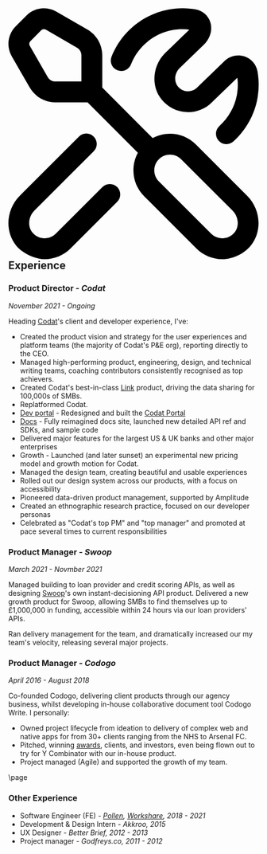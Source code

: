 <h2>
	<svg xmlns="http://www.w3.org/2000/svg" id="Layer_1" data-name="Layer 1" viewBox="0 0 24 24">
	  <path d="m17.979,13.024c-1.119-1.116-2.813-1.318-4.14-.607l-4.832-4.832v-3.086c0-1.013-.545-1.956-1.422-2.462L4.604.318C3.673-.22,2.492-.063,1.73.697L.705,1.724C-.056,2.483-.211,3.665.326,4.596l1.719,2.981h0c.506.878,1.45,1.423,2.462,1.423h3.086l4.826,4.826c-.278.508-.426,1.079-.426,1.674,0,.936.365,1.814,1.028,2.476l5.014,5c.658.656,1.554,1.024,2.48,1.024.985,0,2.088-.521,2.718-1.289,1.126-1.372.976-3.475-.341-4.787l-4.913-4.899ZM3.777,6.579l-1.719-2.982c-.086-.148-.061-.337.061-.459l1.025-1.026c.122-.121.311-.147.46-.061l2.98,1.72c.26.15.422.43.422.729v2.5h-2.5c-.3,0-.579-.161-.729-.421Zm17.91,14.863c-.276.337-.666.534-1.097.556-.421.02-.841-.139-1.142-.438l-5.014-5c-.284-.283-.44-.659-.44-1.06s.157-.776.44-1.06c.294-.293.681-.44,1.067-.44s.772.147,1.066.44l4.914,4.899c.596.595.687,1.518.207,2.103Zm-11.25-4.343c.39.392.389,1.024-.002,1.414l-4.477,4.462c-.658.656-1.553,1.024-2.48,1.024-.881,0-2.088-.521-2.718-1.29-1.125-1.371-.976-3.474.342-4.786l5.668-5.655c.39-.39,1.024-.39,1.414.002.39.391.389,1.024-.002,1.414l-5.669,5.655c-.596.595-.688,1.518-.208,2.102.277.338.667.535,1.098.557.426.019.841-.139,1.142-.438l4.478-4.462c.391-.39,1.023-.39,1.415.002Zm-.544-12.465C10.813,2.291,12.917.56,15.384.117c.863-.154,1.73-.157,2.579-.006.666.118,1.203.588,1.402,1.224.229.729,0,1.531-.612,2.145l-2.335,2.242c-.485.485-.564,1.261-.165,1.749.23.281.553.445.911.464.349.017.694-.112.947-.365l2.614-2.521c.486-.486,1.213-.667,1.893-.45.664.209,1.151.762,1.272,1.441.15.848.148,1.717-.006,2.581-.281,1.572-1.1,3.036-2.306,4.123-.191.172-.431.257-.669.257-.273,0-.546-.111-.743-.33-.37-.41-.337-1.043.073-1.413.877-.79,1.472-1.852,1.676-2.988.098-.548.112-1.095.043-1.632l-2.445,2.359c-.635.637-1.53.984-2.448.936-.916-.046-1.776-.481-2.36-1.195-1.042-1.274-.904-3.226.314-4.443l2.334-2.242.009-.009c-.535-.068-1.081-.054-1.625.044-1.788.32-3.313,1.577-3.982,3.279-.201.514-.782.767-1.296.565s-.768-.782-.565-1.296Z"/>
	</svg>
	Experience
</h2>

### Product Director _- Codat_

_November 2021 - Ongoing_

Heading [Codat](https://bit.ly/3ObH0e0)'s client and developer experience, I've:

- Created the product vision and strategy for the user experiences and platform teams (the majority of Codat's P&E org), reporting directly to the CEO.
- Managed high-performing product, engineering, design, and technical writing teams, coaching contributors consistently recognised as top achievers.
- Created Codat's best-in-class [Link](https://docs.codat.io/auth-flow/overview) product, driving the data sharing for 100,000s of SMBs.
- Replatformed Codat.
- [Dev portal](https://app.codat.io/) - Redesigned and built the [Codat Portal](https://bit.ly/3AXMZjC)
- [Docs](https://docs.codat.io/) - Fully reimagined docs site, launched new detailed API ref and SDKs, and sample code
- Delivered major features for the largest US & UK banks and other major enterprises
- Growth - Launched (and later sunset) an experimental new pricing model and growth motion for Codat.
- Managed the design team, creating beautiful and usable experiences
- Rolled out our design system across our products, with a focus on accessibility
- Pioneered data-driven product management, supported by Amplitude
- Created an ethnographic research practice, focused on our developer personas
- Celebrated as "Codat's top PM" and "top manager" and promoted at pace several times to current responsibilities

### Product Manager _- Swoop_

_March 2021 - Novmber 2021_

Managed building to loan provider and credit scoring APIs, as well as designing [Swoop](https://bit.ly/swoopfunding)'s own instant-decisioning API product. Delivered a new growth product for Swoop, allowing SMBs to find themselves up to £1,000,000 in funding, accessible within 24 hours via our loan providers' APIs.

Ran delivery management for the team, and dramatically increased our my team's velocity, releasing several major projects.

### Product Manager _- Codogo_

_April 2016 - August 2018_

Co-founded Codogo, delivering client products through our agency business, whilst developing in-house collaborative document tool Codogo Write. I personally:

- Owned project lifecycle from ideation to delivery of complex web and native apps for from 30+ clients ranging from the NHS to Arsenal FC.
- Pitched, winning [awards](http://bit.ly/35F6psY), clients, and investors, even being flown out to try for Y Combinator with our in-house product.
- Project managed (Agile) and supported the growth of my team.

\page

### Other Experience

- Software Engineer (FE) _- [Pollen](https://pollen.co/uk), [Workshare](https://www.litera.com/litera-and-workshare/), 2018 - 2021_
- Development & Design Intern _- Akkroo, 2015_
- UX Designer _- Better Brief, 2012 - 2013_
- Project manager _- Godfreys.co, 2011 - 2012_


